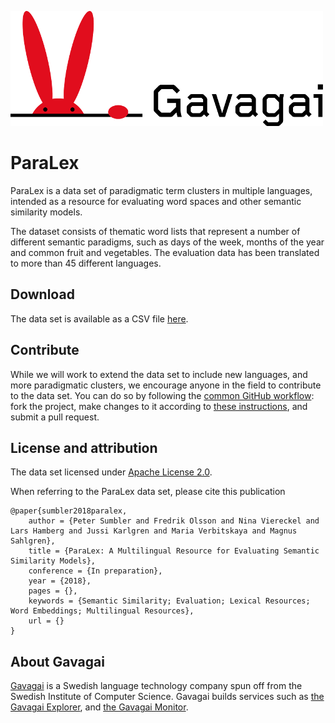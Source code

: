 ![Gavagai](gavagai.png)

# ParaLex
ParaLex is a data set of paradigmatic term clusters in multiple languages, intended as a resource for evaluating word spaces and other semantic similarity models.

The dataset consists of thematic word lists that represent a number of different semantic 
paradigms, such as days of the week, months of the year and common fruit and vegetables. 
The evaluation data has been translated to more than 45 different languages.


## Download

The data set is available as a CSV file [here](ParaLex.csv).

## Contribute

While we will work to extend the data set to include new languages, and more paradigmatic clusters,
we encourage anyone in the field to contribute to the data set. You can do so by following the [common
GitHub workflow](https://guides.github.com/introduction/flow/): fork the project, make changes to 
it according to [these instructions](ANNOTATION_INSTRUCTIONS.md), and submit a pull request.

## License and attribution

The data set licensed under [Apache License 2.0](ParaLex/LICENSE).

When referring to the ParaLex data set, please cite this publication

    @paper{sumbler2018paralex,
        author = {Peter Sumbler and Fredrik Olsson and Nina Viereckel and Lars Hamberg and Jussi Karlgren and Maria Verbitskaya and Magnus Sahlgren},
        title = {ParaLex: A Multilingual Resource for Evaluating Semantic Similarity Models},
        conference = {In preparation},
        year = {2018},
        pages = {},
        keywords = {Semantic Similarity; Evaluation; Lexical Resources; Word Embeddings; Multilingual Resources},
        url = {}
    }

## About Gavagai

[Gavagai](http://gavagai.se/) is a Swedish language technology company spun off from the 
Swedish Institute of Computer Science. Gavagai builds services such 
as [the Gavagai Explorer](https://explorer.gavagai.se/), 
and [the Gavagai Monitor](http://monitor.gavagai.se/).

